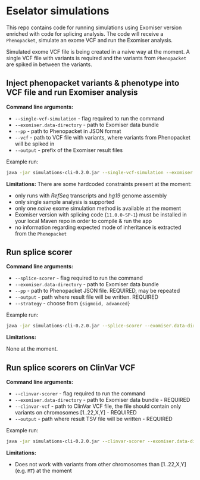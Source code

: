 # Eselator simulations

This repo contains code for running simulations using Exomiser version enriched with code for splicing analysis. The code will receive a `Phenopacket`, simulate an exome VCF and run the Exomiser analysis.

Simulated exome VCF file is being created in a naive way at the moment. A single VCF file with variants is required and the variants from `Phenopacket` are spiked in between the variants.

## Inject phenopacket variants & phenotype into VCF file and run Exomiser analysis 

**Command line arguments:**
- `--single-vcf-simulation` - flag required to run the command
- `--exomiser.data-directory` - path to Exomiser data bundle
- `--pp` - path to Phenopacket in JSON format
- `--vcf` - path to VCF file with variants, where variants from Phenopacket will be spiked in
- `--output` - prefix of the Exomiser result files

Example run:
```bash
java -jar simulations-cli-0.2.0.jar --single-vcf-simulation --exomiser.data-directory=/path/to/exomiser-data/directory --pp=/path/to/phenopacket.json --vcf=/path/to/vcf --output=/path/to/output
```

**Limitations:**
There are some hardcoded constraints present at the moment:

- only runs with *RefSeq* transcripts and *hg19* genome assembly
- only single sample analysis is supported
- only one *naive* exome simulation method is available at the moment
- Exomiser version with splicing code (`11.0.0-SP-1`) must be installed in your local Maven repo in order to compile & run the app
- no information regarding expected mode of inheritance is extracted from the `Phenopacket` 

## Run splice scorer

**Command line arguments:**
- `--splice-scorer` - flag required to run the command
- `--exomiser.data-directory` - path to Exomiser data bundle
- `--pp` - path to Phenopacket JSON file. REQUIRED, may be repeated
- `--output` - path where result file will be written. REQUIRED
- `--strategy` - choose from `{sigmoid, advanced}`

Example run:
```bash
java -jar simulations-cli-0.2.0.jar --splice-scorer --exomiser.data-directory=/path/to/exomiser-data/directory --pp=/path/to/first_phenopacket.json --pp=/path/to/second_phenopacket.json --output=/path/to/output_file --strategy=advanced
```

**Limitations:**

None at the moment.

## Run splice scorers on ClinVar VCF

**Command line arguments:**
- `--clinvar-scorer` - flag required to run the command
- `--exomiser.data-directory` - path to Exomiser data bundle - REQUIRED
- `--clinvar-vcf` - path to ClinVar VCF file, the file should contain only variants on chromosomes \[1..22,X,Y\] - REQUIRED
- `--output` - path where result TSV file will be written - REQUIRED

Example run:
```bash
java -jar simulations-cli-0.2.0.jar --clinvar-scorer --exomiser.data-directory=/path/to/exomiser-data/directory --clinvar-vcf=/path/to/clinvar_vcf.gz  --output=/path/to/output_file.tsv
```

**Limitations:**

- Does not work with variants from other chromosomes than \[1..22,X,Y\] (e.g. `MT`) at the moment   
